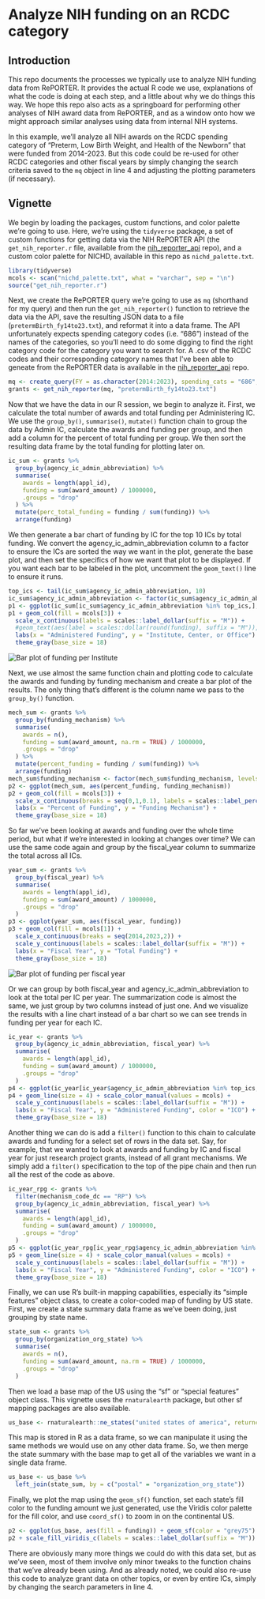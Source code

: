 # Analyze NIH funding on an RCDC category

## Introduction
This repo documents the processes we typically use to analyze NIH funding data from RePORTER. It provides the actual R code we use, explanations of what the code is doing at each step, and a little about why we do things this way. We hope this repo also acts as a springboard for performing other analyses of NIH award data from RePORTER, and as a window onto how we might approach similar analyses using data from internal NIH systems. 

In this example, we’ll analyze all NIH awards on the RCDC spending category of “Preterm, Low Birth Weight, and Health of the Newborn” that were funded from 2014-2023. But this code could be re-used for other RCDC categories and other fiscal years by simply changing the search criteria saved to the `mq` object in line 4 and adjusting the plotting parameters (if necessary). 

## Vignette
We begin by loading the packages, custom functions, and color palette we’re going to use. Here, we’re using the `tidyverse` package, a set of custom functions for getting data via the NIH RePORTER API (the `get_nih_reporter.r` file, available from the [nih_reporter_api]( https://github.com/christopherBelter/nih_reporter_api) repo), and a custom color palette for NICHD, available in this repo as `nichd_palette.txt`.
```r
library(tidyverse)
mcols <- scan("nichd_palette.txt", what = "varchar", sep = "\n")
source("get_nih_reporter.r")
```

Next, we create the RePORTER query we’re going to use as `mq` (shorthand for my query) and then run the `get_nih_reporter()` function to retrieve the data via the API, save the resulting JSON data to a file (`pretermBirth_fy14to23.txt`), and reformat it into a data frame. The API unfortunately expects spending category codes (i.e. “686”) instead of the names of the categories, so you’ll need to do some digging to find the right category code for the category you want to search for. A .csv of the RCDC codes and their corresponding category names that I've been able to geneate from the RePORTER data is available in the [nih_reporter_api]( https://github.com/christopherBelter/nih_reporter_api) repo.
```r
mq <- create_query(FY = as.character(2014:2023), spending_cats = "686", exclude_subprojects = TRUE)
grants <- get_nih_reporter(mq, "pretermBirth_fy14to23.txt")
```

Now that we have the data in our R session, we begin to analyze it. First, we calculate the total number of awards and total funding per Administering IC. We use the `group_by()`, `summarise()`, `mutate()` function chain to group the data by Admin IC, calculate the awards and funding per group, and then add a column for the percent of total funding per group. We then sort the resulting data frame by the total funding for plotting later on.
```r
ic_sum <- grants %>% 
  group_by(agency_ic_admin_abbreviation) %>% 
  summarise(
    awards = length(appl_id),
    funding = sum(award_amount) / 1000000,
    .groups = "drop"
  ) %>% 
  mutate(perc_total_funding = funding / sum(funding)) %>% 
  arrange(funding)
```

We then generate a bar chart of funding by IC for the top 10 ICs by total funding. We convert the agency_ic_admin_abbreviation column to a factor to ensure the ICs are sorted the way we want in the plot, generate the base plot, and then set the specifics of how we want that plot to be displayed. If you want each bar to be labeled in the plot, uncomment the `geom_text()` line to ensure it runs.
```r
top_ics <- tail(ic_sum$agency_ic_admin_abbreviation, 10)
ic_sum$agency_ic_admin_abbreviation <- factor(ic_sum$agency_ic_admin_abbreviation, levels = ic_sum$agency_ic_admin_abbreviation)
p1 <- ggplot(ic_sum[ic_sum$agency_ic_admin_abbreviation %in% top_ics,], aes(funding, agency_ic_admin_abbreviation))
p1 + geom_col(fill = mcols[3]) + 
  scale_x_continuous(labels = scales::label_dollar(suffix = "M")) + 
  #geom_text(aes(label = scales::dollar(round(funding), suffix = "M")), hjust = "left", nudge_x = 5, size = 5) + 
  labs(x = "Administered Funding", y = "Institute, Center, or Office") + 
  theme_gray(base_size = 18)
```
![Bar plot of funding per Institute](https://github.com/christopherBelter/rcdc_analysis/blob/main/Figures/figure1.png)

Next, we use almost the same function chain and plotting code to calculate the awards and funding by funding mechanism and create a bar plot of the results. The only thing that’s different is the column name we pass to the `group_by()` function.
```r
mech_sum <- grants %>% 
  group_by(funding_mechanism) %>% 
  summarise(
    awards = n(),
    funding = sum(award_amount, na.rm = TRUE) / 1000000,
    .groups = "drop"
  ) %>% 
  mutate(percent_funding = funding / sum(funding)) %>% 
  arrange(funding)
mech_sum$funding_mechanism <- factor(mech_sum$funding_mechanism, levels = mech_sum$funding_mechanism)
p2 <- ggplot(mech_sum, aes(percent_funding, funding_mechanism))
p2 + geom_col(fill = mcols[3]) + 
  scale_x_continuous(breaks = seq(0,1,0.1), labels = scales::label_percent(accuracy = 1)) + 
  labs(x = "Percent of Funding", y = "Funding Mechanism") + 
  theme_gray(base_size = 18)
```


So far we’ve been looking at awards and funding over the whole time period, but what if we’re interested in looking at changes over time? We can use the same code again and group by the fiscal_year column to summarize the total across all ICs.
```r
year_sum <- grants %>% 
  group_by(fiscal_year) %>% 
  summarise(
    awards = length(appl_id),
    funding = sum(award_amount) / 1000000,
    .groups = "drop"
  )
p3 <- ggplot(year_sum, aes(fiscal_year, funding))
p3 + geom_col(fill = mcols[1]) + 
  scale_x_continuous(breaks = seq(2014,2023,2)) + 
  scale_y_continuous(labels = scales::label_dollar(suffix = "M")) + 
  labs(x = "Fiscal Year", y = "Total Funding") + 
  theme_gray(base_size = 18)
```
![Bar plot of funding per fiscal year](https://github.com/christopherBelter/rcdc_analysis/blob/main/Figures/figure2.png)

Or we can group by both fiscal_year and agency_ic_admin_abbreviation to look at the total per IC per year. The summarization code is almost the same, we just group by two columns instead of just one. And we visualize the results with a line chart instead of a bar chart so we can see trends in funding per year for each IC.
```r
ic_year <- grants %>% 
  group_by(agency_ic_admin_abbreviation, fiscal_year) %>% 
  summarise(
    awards = length(appl_id),
    funding = sum(award_amount) / 1000000,
    .groups = "drop"
  )
p4 <- ggplot(ic_year[ic_year$agency_ic_admin_abbreviation %in% top_ics,], aes(fiscal_year, funding, color = agency_ic_admin_abbreviation))
p4 + geom_line(size = 4) + scale_color_manual(values = mcols) + 
  scale_y_continuous(labels = scales::label_dollar(suffix = "M")) + 
  labs(x = "Fiscal Year", y = "Administered Funding", color = "ICO") + 
  theme_gray(base_size = 18)
```

Another thing we can do is add a `filter()` function to this chain to calculate awards and funding for a select set of rows in the data set. Say, for example, that we wanted to look at awards and funding by IC and fiscal year for just research project grants, instead of all grant mechanisms. We simply add a `filter()` specification to the top of the pipe chain and then run all the rest of the code as above. 
```r
ic_year_rpg <- grants %>% 
  filter(mechanism_code_dc == "RP") %>% 
  group_by(agency_ic_admin_abbreviation, fiscal_year) %>% 
  summarise(
    awards = length(appl_id),
    funding = sum(award_amount) / 1000000,
    .groups = "drop"
  )
p5 <- ggplot(ic_year_rpg[ic_year_rpg$agency_ic_admin_abbreviation %in% top_ics,], aes(fiscal_year, funding, color = agency_ic_admin_abbreviation))
p5 + geom_line(size = 4) + scale_color_manual(values = mcols) + 
  scale_y_continuous(labels = scales::label_dollar(suffix = "M")) + 
  labs(x = "Fiscal Year", y = "Administered Funding", color = "ICO") + 
  theme_gray(base_size = 18)
```

Finally, we can use R’s built-in mapping capabilities, especially its “simple features” object class, to create a color-coded map of funding by US state. First, we create a state summary data frame as we’ve been doing, just grouping by state name. 
```r
state_sum <- grants %>%  
  group_by(organization_org_state) %>% 
  summarise(
    awards = n(),
    funding = sum(award_amount, na.rm = TRUE) / 1000000,
    .groups = "drop"
  )
```

Then we load a base map of the US using the “sf” or “special features” object class. This vignette uses the `rnaturalearth` package, but other sf mapping packages are also available.
```r
us_base <- rnaturalearth::ne_states("united states of america", returnclass = "sf")
```

This map is stored in R as a data frame, so we can manipulate it using the same methods we would use on any other data frame. So, we then merge the state summary with the base map to get all of the variables we want in a single data frame. 

```r
us_base <- us_base %>% 
  left_join(state_sum, by = c("postal" = "organization_org_state"))
```

Finally, we plot the map using the `geom_sf()` function, set each state’s fill color to the funding amount we just generated, use the Viridis color palette for the fill color, and use `coord_sf()` to zoom in on the continental US.
```r
p2 <- ggplot(us_base, aes(fill = funding)) + geom_sf(color = "grey75") + coord_sf(xlim = c(-123, -69), ylim = c(25,50)) 
p2 + scale_fill_viridis_c(labels = scales::label_dollar(suffix = "M")) + labs(fill = "Funding") + theme_void(base_size = 18)
```

There are obviously many more things we could do with this data set, but as we’ve seen, most of them involve only minor tweaks to the function chains that we’ve already been using. And as already noted, we could also re-use this code to analyze grant data on other topics, or even by entire ICs, simply by changing the search parameters in line 4.
